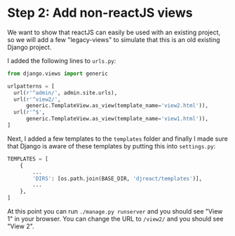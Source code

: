 # Step 2: Add non-reactJS views

We want to show that reactJS can easily be used with an existing project, so
we will add a few "legacy-views" to simulate that this is an old existing
Django project.

I added the following lines to `urls.py`:

```python
from django.views import generic

urlpatterns = [
  url(r'^admin/', admin.site.urls),
  url(r'^view2/',
      generic.TemplateView.as_view(template_name='view2.html')),
  url(r'^$',
      generic.TemplateView.as_view(template_name='view1.html')),
]
```

Next, I added a few templates to the `templates` folder and finally I made sure
that Django is aware of these templates by putting this into `settings.py`:

```python
TEMPLATES = [
    {
        ...
        'DIRS': [os.path.join(BASE_DIR, 'djreact/templates')],
        ...
    },
]
```

At this point you can run `./manage.py runserver` and you should see "View 1"
in your browser. You can change the URL to `/view2/` and you should see
"View 2".
